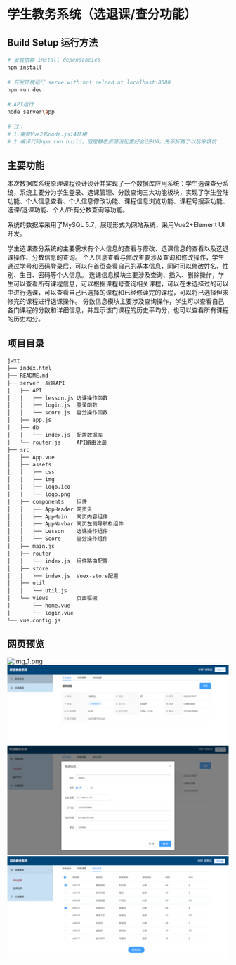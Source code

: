 # 学生教务系统（选退课/查分功能）


## Build Setup 运行方法

``` bash
# 安装依赖 install dependencies
npm install

# 开发环境运行 serve with hot reload at localhost:8080
npm run dev

# API运行
node server\app

# 注：
# 1.需要Vue2和node.js14环境
# 2.编译代码npm run build，但是静态资源没配置好会出BUG，先不折腾了以后来填坑
```
## 主要功能

本次数据库系统原理课程设计设计并实现了一个数据库应用系统：学生选课查分系统，系统主要分为学生登录、选课管理、分数查询三大功能板块，实现了学生登陆功能、个人信息查看、个人信息修改功能、课程信息浏览功能、课程号搜索功能、选课/退课功能、个人/所有分数查询等功能。

系统的数据库采用了MySQL 5.7，展现形式为网站系统，采用Vue2+Element UI开发。

学生选课查分系统的主要需求有个人信息的查看与修改、选课信息的查看以及选退课操作、分数信息的查询。
个人信息查看与修改主要涉及查询和修改操作，学生通过学号和密码登录后，可以在首页查看自己的基本信息，同时可以修改姓名、性别、生日、密码等个人信息。
选课信息模块主要涉及查询、插入、删除操作，学生可以查看所有课程信息，可以根据课程号查询相关课程，可以在未选择过的可以中进行选课，可以查看自己已选择的课程和已经修读完的课程，可以将已选择但未修完的课程进行退课操作。
分数信息模块主要涉及查询操作，学生可以查看自己各门课程的分数和详细信息，并显示该门课程的历史平均分，也可以查看所有课程的历史均分。

## 项目目录
``` bash
jwxt
├── index.html
├── README.md
├── server  后端API
│   ├── API
│   │   ├── lesson.js 选课操作函数
│   │   ├── login.js  登录函数
│   │   └── score.js  查分操作函数
│   ├── app.js
│   ├── db
│   │   └── index.js  配置数据库
│   └── router.js     API路由注册
├── src
│   ├── App.vue
│   ├── assets
│   │   ├── css
│   │   ├── img
│   │   ├── logo.ico
│   │   └── logo.png
│   ├── components    组件
│   │   ├── AppHeader 网页头
│   │   ├── AppMain   网页内容组件
│   │   ├── AppNavbar 网页左侧导航栏组件
│   │   ├── Lesson    选课操作组件
│   │   └── Score     查分操作组件
│   ├── main.js
│   ├── router
│   │   └── index.js  组件路由配置
│   ├── store
│   │   └── index.js  Vuex-store配置
│   ├── util
│   │   └── util.js
│   └── views         页面框架
│       ├── home.vue
│       └── login.vue
└── vue.config.js
```
## 网页预览

![img_1.png](img_1.png)
![img_2.png](img_2.png)
![img_3.png](img_3.png)
![img_4.png](img_4.png)
